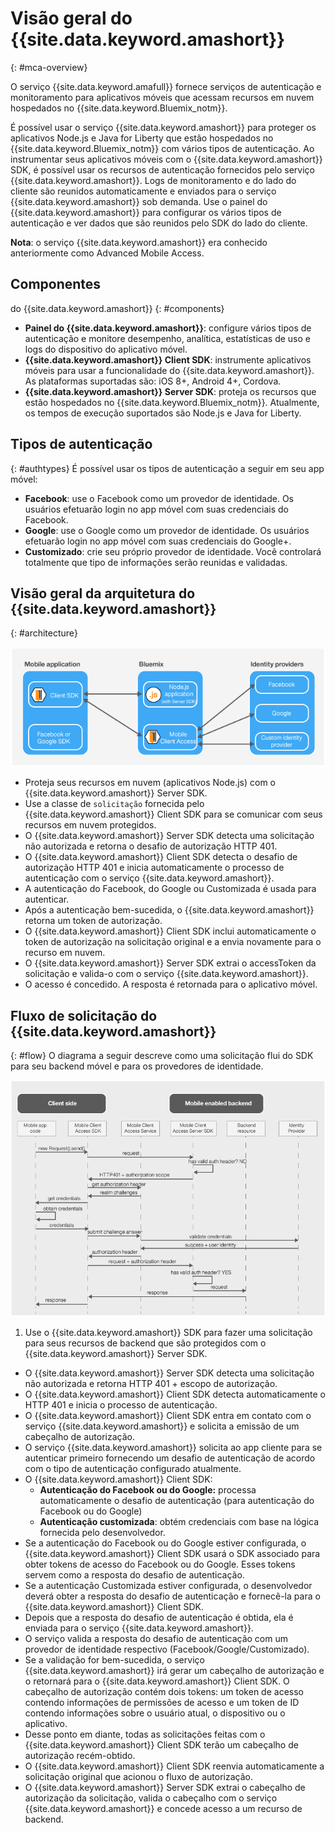 # Visão geral do {{site.data.keyword.amashort}}
{: #mca-overview}

O serviço {{site.data.keyword.amafull}} fornece serviços de autenticação e monitoramento para aplicativos móveis que acessam recursos em nuvem hospedados no {{site.data.keyword.Bluemix_notm}}.

É possível usar o serviço {{site.data.keyword.amashort}} para proteger os aplicativos Node.js e Java for Liberty que estão hospedados no {{site.data.keyword.Bluemix_notm}} com vários tipos de autenticação. Ao instrumentar seus aplicativos móveis com o {{site.data.keyword.amashort}} SDK, é possível usar os recursos de autenticação fornecidos pelo serviço {{site.data.keyword.amashort}}. Logs de monitoramento e do lado do cliente são reunidos automaticamente e enviados para o serviço {{site.data.keyword.amashort}} sob demanda. Use o painel do {{site.data.keyword.amashort}} para configurar os vários tipos de autenticação e ver dados que são reunidos pelo SDK do lado do cliente.

**Nota**: o serviço {{site.data.keyword.amashort}} era conhecido anteriormente como Advanced Mobile Access.

## Componentes
do {{site.data.keyword.amashort}}
{: #components}

* **Painel do {{site.data.keyword.amashort}}**: configure vários tipos de autenticação e monitore desempenho, analítica, estatísticas de uso e logs do dispositivo do aplicativo móvel.
* **{{site.data.keyword.amashort}} Client SDK**: instrumente aplicativos móveis para usar a funcionalidade do {{site.data.keyword.amashort}}. As plataformas suportadas são: iOS 8+, Android 4+, Cordova.
* **{{site.data.keyword.amashort}} Server SDK**: proteja os recursos que estão hospedados no {{site.data.keyword.Bluemix_notm}}. Atualmente, os tempos de execução suportados são Node.js e Java for Liberty.

## Tipos de autenticação
{: #authtypes}
É possível usar os tipos de autenticação a seguir em seu app móvel:
* **Facebook**: use o Facebook como um provedor de identidade. Os usuários efetuarão login no app móvel com suas credenciais do Facebook.
* **Google**: use o Google como um provedor de identidade. Os usuários efetuarão login no app móvel com suas credenciais do Google+.
* **Customizado**: crie seu próprio provedor de identidade. Você controlará totalmente que tipo de informações serão reunidas e validadas.

## Visão geral da arquitetura do {{site.data.keyword.amashort}}
{: #architecture}

![image](images/mca-overview.jpg)

* Proteja seus recursos em nuvem (aplicativos Node.js) com o {{site.data.keyword.amashort}} Server SDK.
* Use a classe de `solicitação` fornecida pelo {{site.data.keyword.amashort}} Client SDK para se comunicar com seus recursos em nuvem protegidos.
* O {{site.data.keyword.amashort}} Server SDK detecta uma solicitação não autorizada e retorna o desafio de autorização HTTP 401.
* O {{site.data.keyword.amashort}} Client SDK detecta o desafio de autorização HTTP 401 e inicia automaticamente o processo de autenticação com o serviço {{site.data.keyword.amashort}}.
* A autenticação do Facebook, do Google ou Customizada é usada para autenticar.
* Após a autenticação bem-sucedida, o {{site.data.keyword.amashort}} retorna um token de autorização.
* O {{site.data.keyword.amashort}} Client SDK inclui automaticamente o token de autorização na solicitação original e a envia novamente para o recurso em nuvem.
* O {{site.data.keyword.amashort}} Server SDK extrai o accessToken da solicitação e valida-o com o serviço {{site.data.keyword.amashort}}.
* O acesso é concedido. A resposta é retornada para o aplicativo móvel.

## Fluxo de solicitação do {{site.data.keyword.amashort}}
{: #flow}
O diagrama a seguir descreve como uma solicitação flui do SDK para seu backend móvel e para os provedores de identidade.

![image](images/mca-sequence-overview.jpg)

1. Use o {{site.data.keyword.amashort}} SDK para fazer uma solicitação para seus recursos de backend que são protegidos com o {{site.data.keyword.amashort}} Server SDK.
* O {{site.data.keyword.amashort}} Server SDK detecta uma solicitação não autorizada e retorna HTTP 401 + escopo de autorização.
* O {{site.data.keyword.amashort}} Client SDK detecta automaticamente o HTTP 401 e inicia o processo de autenticação.
* O {{site.data.keyword.amashort}} Client SDK entra em contato com o serviço {{site.data.keyword.amashort}} e solicita a emissão de um cabeçalho de autorização.
* O serviço {{site.data.keyword.amashort}} solicita ao app cliente para se autenticar primeiro fornecendo um desafio de autenticação de acordo com o tipo de autenticação configurado atualmente.
* O {{site.data.keyword.amashort}} Client SDK:
   *  **Autenticação do Facebook ou do Google:** processa automaticamente o desafio de autenticação (para autenticação do Facebook ou do Google)
   * **Autenticação customizada**: obtém credenciais com base na lógica fornecida pelo desenvolvedor.
* Se a autenticação do Facebook ou do Google estiver configurada, o {{site.data.keyword.amashort}} Client SDK usará o SDK associado para obter tokens de acesso do Facebook ou do Google. Esses tokens servem como a resposta do desafio de autenticação.
* Se a autenticação Customizada estiver configurada, o desenvolvedor deverá obter a resposta do desafio de autenticação e fornecê-la para o {{site.data.keyword.amashort}} Client SDK.
* Depois que a resposta do desafio de autenticação é obtida, ela é enviada para o serviço {{site.data.keyword.amashort}}.
* O serviço valida a resposta do desafio de autenticação com um provedor de identidade respectivo (Facebook/Google/Customizado).
* Se a validação for bem-sucedida, o serviço {{site.data.keyword.amashort}} irá gerar um cabeçalho de autorização e o retornará para o {{site.data.keyword.amashort}} Client SDK. O cabeçalho de autorização contém dois tokens: um token de acesso contendo informações de permissões de acesso e um token de ID contendo informações sobre o usuário atual, o dispositivo ou o aplicativo.
* Desse ponto em diante, todas as solicitações feitas com o {{site.data.keyword.amashort}} Client SDK terão um cabeçalho de autorização recém-obtido.
* O {{site.data.keyword.amashort}} Client SDK reenvia automaticamente a solicitação original que acionou o fluxo de autorização.
* O {{site.data.keyword.amashort}} Server SDK extrai o cabeçalho de autorização da solicitação, valida o cabeçalho com o serviço {{site.data.keyword.amashort}} e concede acesso a um recurso de backend.
